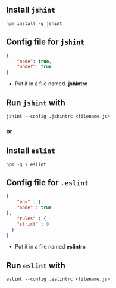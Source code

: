 ## Install `jshint`

```
npm install -g jshint
```

## Config file for `jshint`

```json
{
    "node": true,
    "undef": true
}
```
* Put it in a file named **.jshintrc**

## Run `jshint` with

```
jshint --config .jshintrc <filename.js>
```

### or

## Install `eslint`

```
npm -g i eslint
```

## Config file for `.eslint`

```json
{
    "env" : {
    "node" : true
},
    "rules" : {
    "strict" : 0
  }
}
```

* Put it in a file named **eslintrc**

## Run `eslint` with

```
eslint --config .eslintrc <filename.js>
```
